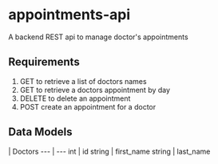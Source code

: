 # appointments-api
A backend REST api to manage doctor's appointments

## Requirements
1. GET to retrieve a list of doctors names
2. GET to retrieve a doctors appointment by day
3. DELETE to delete an appointment
4. POST create an appointment for a doctor

## Data Models
  | Doctors
--- | ---
 int | id 
 string | first_name
 string | last_name 
